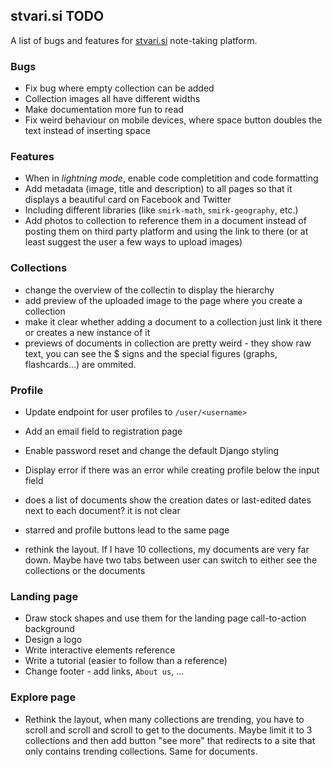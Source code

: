## stvari.si TODO

A list of bugs and features for [stvari.si](http://stvari.si) note-taking platform.

### Bugs
- Fix bug where empty collection can be added
- Collection images all have different widths
- Make documentation more fun to read
- Fix weird behaviour on mobile devices, where space button doubles the text instead of inserting space

### Features
- When in *lightning mode*, enable code completition and code formatting
- Add metadata (image, title and description) to all pages so that it displays a beautiful card on Facebook and Twitter
- Including different libraries (like `smirk-math`, `smirk-geography`, etc.)
- Add photos to collection to reference them in a document instead of posting them on third party platform and using the link to there (or at least suggest the user a few ways to upload images)

### Collections
- change the overview of the collectin to display the hierarchy
- add preview of the uploaded image to the page where you create a collection
- make it clear whether adding a document to a collection just link it there or creates a new instance of it
- previews of documents in collection are pretty weird - they show raw text, you can see the \$ signs and the special figures (graphs, flashcards...) are ommited.

### Profile
- Update endpoint for user profiles to `/user/<username>`
- Add an email field to registration page
- Enable password reset and change the default Django styling
- Display error if there was an error while creating profile below the input field

- does a list of documents show the creation dates or last-edited dates next to each document? it is not clear
- starred and profile buttons lead to the same page
- rethink the layout. If I have 10 collections, my documents are very far down. Maybe have two tabs between user can switch to either see the collections or the documents

### Landing page
- Draw stock shapes and use them for the landing page call-to-action background
- Design a logo
- Write interactive elements reference
- Write a tutorial (easier to follow than a reference)
- Change footer - add links, `About us`, ...

### Explore page
- Rethink the layout, when many collections are trending, you have to scroll and scroll and scroll to get to the documents. Maybe limit it to 3 collections and then add button "see more" that redirects to a site that only contains trending collections. Same for documents.